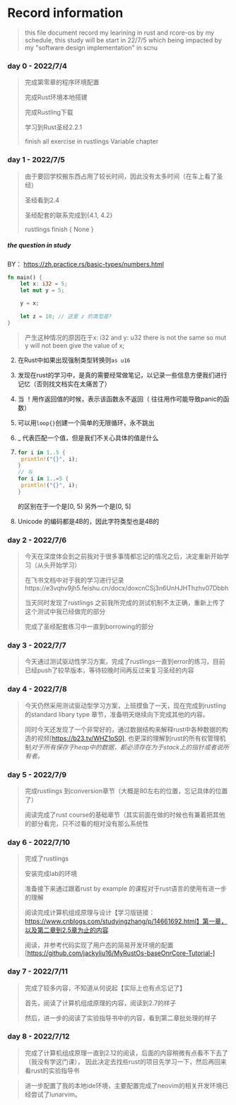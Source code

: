 # Record information

> this file document record my learining in rust and rcore-os
> by my schedule, this study will be start in 22/7/5 which being impacted by my "software design implementation" in scnu

### day 0 - 2022/7/4
> 完成第零章的程序环境配置
> 
> 完成Rust环境本地搭建
> 
> 完成Rustling下载
> 
> 学习到Rust圣经2.2.1
> 
> finish all exercise in rustlings Variable chapter

### day 1 - 2022/7/5
> 由于要回学校搬东西占用了较长时间，因此没有太多时间（在车上看了圣经）
> 
> 圣经看到2.4
> 
> 圣经配套的联系完成到{4.1, 4.2}
> 
> rustlings finish { None }

##### the question in study

BY： https://zh.practice.rs/basic-types/numbers.html
```rust
fn main() {
    let x: i32 = 5;
    let mut y = 5;

    y = x;
    
    let z = 10; // 这里 z 的类型是? 
}
```
> 产生这种情况的原因在于x: i32 and y: u32 there is not the same so mut y will not been give the value of x;

2. 在Rust中如果出现强制类型转换则`as u16`
3. 发现在rust的学习中，是真的需要经常做笔记，以记录一些信息方便我们进行记忆（否则找文档实在太痛苦了）

1. 当 ！用作返回值的时候，表示该函数永不返回（ 往往用作可能导致panic的函数）
2. 可以用`loop{}`创建一个简单的无限循环，永不跳出
3. _ 代表匹配一个值，但是我们不关心具体的值是什么
4. ```rust
   for i in 1..5 {
    println!("{}", i);
   }
   // 与
   for i in 1..=5 {
    println!("{}", i);
   }
   ```
   的区别在于一个是[0, 5) 另外一个是[0, 5]
5. Unicode 的编码都是4B的，因此字符类型也是4B的

### day 2 - 2022/7/6

> 今天在深度体会到之前我对于很多事情都忘记的情况之后，决定重新开始学习（从头开始学习）
>
> 在飞书文档中对于我的学习进行记录https://e3vqhv9jh5.feishu.cn/docx/doxcnCSj3n6UnHJHThzhv07Dbbh
>
> 当天同时发现了rustlings 之前我所完成的测试机制不太正确，重新上传了这个测试中我已经做完的部分
>
> 完成了圣经配套练习中一直到borrowing的部分

### day 3 - 2022/7/7

> 今天通过测试驱动性学习方案，完成了rustlings一直到error的练习，目前已经push了较早版本，等待较晚时间再反过来复习圣经的内容

### day 4 - 2022/7/8

> 今天仍然采用测试驱动型学习方案，上班摸鱼了一天，现在完成到rustling的standard libary type 章节，准备明天继续向下完成其他的内容。
> 
> 同时今天还发现了一个非常好的，通过数据结构来解释rust中各种数据的构造的视频[https://b23.tv/WHZ1oS0], 也更深的理解到rust的所有权管理机制*对于所有保存于heap中的数据，都必须存在为于stack上的指针或者说所有者。*

### day 5 - 2022/7/9

> 完成rustlings 到conversion章节（大概是80左右的位置，忘记具体的位置了）
> 
> 阅读完成了rust course的基础章节（其实前面在做的时候也有兼着把其他的部分看完，只不过看的相对没有那么系统性

### day 6 - 2022/7/10
> 完成了rustlings
> 
> 安装完成lab的环境
> 
> 准备接下来通过跟着rust by example 的课程对于rust语言的使用有进一步的理解
> 
> 阅读完成计算机组成原理与设计【学习版链接：https://www.cnblogs.com/studyingzhang/p/14661692.html】第一章，以及第二章到2.5章为止的内容
> 
> 阅读，并参考代码实现了用户态的简易开发环境的配置[https://github.com/jackyliu16/MyRustOs-baseOnrCore-Tutorial-]

### day 7 - 2022/7/11

> 完成了较多内容，不知道从何说起【实际上也有点忘记了】
> 
> 首先，阅读了计算机组成原理的内容，阅读到2.7的样子
> 
> 然后，进一步的阅读了实验指导书中的内容，看到第二章批处理的样子

### day 8 - 2022/7/12

> 完成了计算机组成原理一直到2.12的阅读，后面的内容稍微有点看不下去了（我没有学这门课），
> 因此决定去找些rust的项目先学习一下，然后再回来看rust的实验指导书

> 进一步配置了我的本地ide环境，主要配置完成了neovim的相关开发环境已经尝试了lunarvim。

